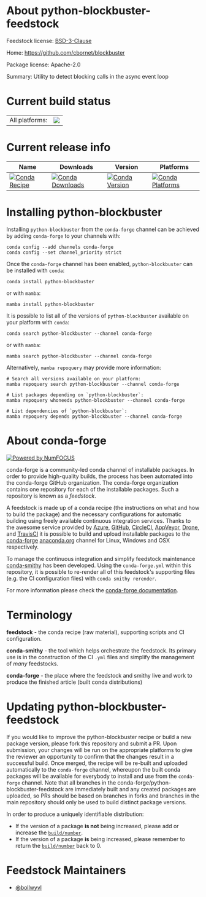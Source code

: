 About python-blockbuster-feedstock
==================================

Feedstock license: [BSD-3-Clause](https://github.com/conda-forge/python-blockbuster-feedstock/blob/main/LICENSE.txt)

Home: https://github.com/cbornet/blockbuster

Package license: Apache-2.0

Summary: Utility to detect blocking calls in the async event loop

Current build status
====================


<table><tr><td>All platforms:</td>
    <td>
      <a href="https://dev.azure.com/conda-forge/feedstock-builds/_build/latest?definitionId=25110&branchName=main">
        <img src="https://dev.azure.com/conda-forge/feedstock-builds/_apis/build/status/python-blockbuster-feedstock?branchName=main">
      </a>
    </td>
  </tr>
</table>

Current release info
====================

| Name | Downloads | Version | Platforms |
| --- | --- | --- | --- |
| [![Conda Recipe](https://img.shields.io/badge/recipe-python--blockbuster-green.svg)](https://anaconda.org/conda-forge/python-blockbuster) | [![Conda Downloads](https://img.shields.io/conda/dn/conda-forge/python-blockbuster.svg)](https://anaconda.org/conda-forge/python-blockbuster) | [![Conda Version](https://img.shields.io/conda/vn/conda-forge/python-blockbuster.svg)](https://anaconda.org/conda-forge/python-blockbuster) | [![Conda Platforms](https://img.shields.io/conda/pn/conda-forge/python-blockbuster.svg)](https://anaconda.org/conda-forge/python-blockbuster) |

Installing python-blockbuster
=============================

Installing `python-blockbuster` from the `conda-forge` channel can be achieved by adding `conda-forge` to your channels with:

```
conda config --add channels conda-forge
conda config --set channel_priority strict
```

Once the `conda-forge` channel has been enabled, `python-blockbuster` can be installed with `conda`:

```
conda install python-blockbuster
```

or with `mamba`:

```
mamba install python-blockbuster
```

It is possible to list all of the versions of `python-blockbuster` available on your platform with `conda`:

```
conda search python-blockbuster --channel conda-forge
```

or with `mamba`:

```
mamba search python-blockbuster --channel conda-forge
```

Alternatively, `mamba repoquery` may provide more information:

```
# Search all versions available on your platform:
mamba repoquery search python-blockbuster --channel conda-forge

# List packages depending on `python-blockbuster`:
mamba repoquery whoneeds python-blockbuster --channel conda-forge

# List dependencies of `python-blockbuster`:
mamba repoquery depends python-blockbuster --channel conda-forge
```


About conda-forge
=================

[![Powered by
NumFOCUS](https://img.shields.io/badge/powered%20by-NumFOCUS-orange.svg?style=flat&colorA=E1523D&colorB=007D8A)](https://numfocus.org)

conda-forge is a community-led conda channel of installable packages.
In order to provide high-quality builds, the process has been automated into the
conda-forge GitHub organization. The conda-forge organization contains one repository
for each of the installable packages. Such a repository is known as a *feedstock*.

A feedstock is made up of a conda recipe (the instructions on what and how to build
the package) and the necessary configurations for automatic building using freely
available continuous integration services. Thanks to the awesome service provided by
[Azure](https://azure.microsoft.com/en-us/services/devops/), [GitHub](https://github.com/),
[CircleCI](https://circleci.com/), [AppVeyor](https://www.appveyor.com/),
[Drone](https://cloud.drone.io/welcome), and [TravisCI](https://travis-ci.com/)
it is possible to build and upload installable packages to the
[conda-forge](https://anaconda.org/conda-forge) [anaconda.org](https://anaconda.org/)
channel for Linux, Windows and OSX respectively.

To manage the continuous integration and simplify feedstock maintenance
[conda-smithy](https://github.com/conda-forge/conda-smithy) has been developed.
Using the ``conda-forge.yml`` within this repository, it is possible to re-render all of
this feedstock's supporting files (e.g. the CI configuration files) with ``conda smithy rerender``.

For more information please check the [conda-forge documentation](https://conda-forge.org/docs/).

Terminology
===========

**feedstock** - the conda recipe (raw material), supporting scripts and CI configuration.

**conda-smithy** - the tool which helps orchestrate the feedstock.
                   Its primary use is in the construction of the CI ``.yml`` files
                   and simplify the management of *many* feedstocks.

**conda-forge** - the place where the feedstock and smithy live and work to
                  produce the finished article (built conda distributions)


Updating python-blockbuster-feedstock
=====================================

If you would like to improve the python-blockbuster recipe or build a new
package version, please fork this repository and submit a PR. Upon submission,
your changes will be run on the appropriate platforms to give the reviewer an
opportunity to confirm that the changes result in a successful build. Once
merged, the recipe will be re-built and uploaded automatically to the
`conda-forge` channel, whereupon the built conda packages will be available for
everybody to install and use from the `conda-forge` channel.
Note that all branches in the conda-forge/python-blockbuster-feedstock are
immediately built and any created packages are uploaded, so PRs should be based
on branches in forks and branches in the main repository should only be used to
build distinct package versions.

In order to produce a uniquely identifiable distribution:
 * If the version of a package **is not** being increased, please add or increase
   the [``build/number``](https://docs.conda.io/projects/conda-build/en/latest/resources/define-metadata.html#build-number-and-string).
 * If the version of a package **is** being increased, please remember to return
   the [``build/number``](https://docs.conda.io/projects/conda-build/en/latest/resources/define-metadata.html#build-number-and-string)
   back to 0.

Feedstock Maintainers
=====================

* [@bollwyvl](https://github.com/bollwyvl/)

